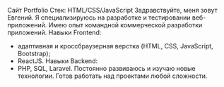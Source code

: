 Сайт Portfolio Стек: HTML/CSS/JavaScript
Задравствуйте, меня зовут Евгений. 
Я специализируюсь на разработке и тестировании веб-приложений. Имею опыт командной коммерческой разработки приложений.
Навыки Frontend:
- адаптивная и кроссбраузерная верстка (HTML, CSS, JavaScript, Bootstrap);
- ReactJS.
Навыки Backend:
- PHP, SQL, Laravel.
Постоянно развиваюсь и изучаю новые технологии. Готов работать над проектами любой сложности.
